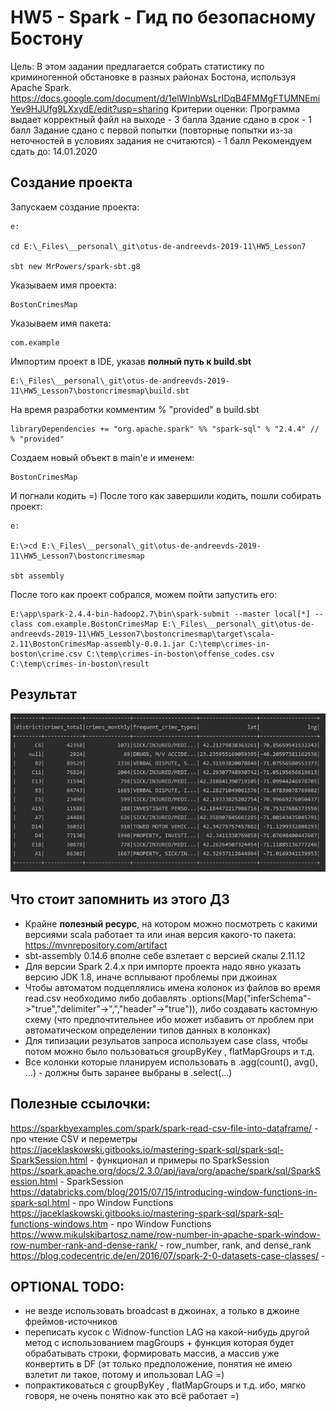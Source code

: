 # HW5 - Spark - Гид по безопасному Бостону

Цель: В этом задании предлагается собрать статистику по криминогенной обстановке в разных районах Бостона, используя Apache Spark.
https://docs.google.com/document/d/1elWInbWsLrIDqB4FMMgFTUMNEmiYev9HJUfg9LXxydE/edit?usp=sharing
Критерии оценки: Программа выдает корректный файл на выходе - 3 балла
Здание сдано в срок - 1 балл
Задание сдано с первой попытки (повторные попытки из-за неточностей в условиях задания не считаются) - 1 балл
Рекомендуем сдать до: 14.01.2020


## Создание проекта

Запускаем создание проекта:
```
e:

cd E:\_Files\__personal\_git\otus-de-andreevds-2019-11\HW5_Lesson7

sbt new MrPowers/spark-sbt.g8

```

Указываем имя проекта:
```
BostonCrimesMap
```

Указываем имя пакета:
```
com.example
```

Импортим проект в IDE, указав **полный путь к build.sbt**
```
E:\_Files\__personal\_git\otus-de-andreevds-2019-11\HW5_Lesson7\bostoncrimesmap\build.sbt
```


На время разработки комментим % "provided" в build.sbt
```
libraryDependencies += "org.apache.spark" %% "spark-sql" % "2.4.4" // % "provided"
```

Создаем новый объект в main'e и именем:
```
BostonCrimesMap
```

И погнали кодить =) После того как завершили кодить, пошли собирать проект:
```
e:

E:\>cd E:\_Files\__personal\_git\otus-de-andreevds-2019-11\HW5_Lesson7\bostoncrimesmap

sbt assembly
```

После того как проект собрался, можем пойти запустить его:
```
E:\app\spark-2.4.4-bin-hadoop2.7\bin\spark-submit --master local[*] --class com.example.BostonCrimesMap E:\_Files\__personal\_git\otus-de-andreevds-2019-11\HW5_Lesson7\bostoncrimesmap\target\scala-2.11\BostonCrimesMap-assembly-0.0.1.jar C:\temp\crimes-in-boston\crime.csv C:\temp\crimes-in-boston\offense_codes.csv C:\temp\crimes-in-boston\result

```

## Результат

![result](https://github.com/adm-8/otus-de-andreevds-2019-11/raw/master/HW5_Lesson7/_images/result.JPG)

## Что стоит запомнить из этого ДЗ
* Крайне **полезный ресурс**, на котором можно посмотреть с какими версиями scala работает та или иная версия какого-то пакета: https://mvnrepository.com/artifact
* sbt-assembly 0.14.6 вполне себе взлетает с версией скалы 2.11.12
* Для версии Spark 2.4.x при импорте проекта надо явно указать версию JDK 1.8, иначе всплывают проблемы при джоинах
* Чтобы автоматом подцеплялись имена колонок из файлов во время read.csv необходимо либо добавлять .options(Map("inferSchema"->"true","delimiter"->",","header"->"true")), либо создавать кастомную схему (что предпочтительнее ибо может избавить от проблем при автоматическом определении типов данных в колонках)
* Для типизации резульатов запроса используем case class, чтобы потом можно было пользоваться groupByKey , flatMapGroups и т.д.
* Все колонки которые планируем использовать в .agg(count(), avg(), ...) - должны быть заранее выбраны в .select(...)

## Полезные ссылочки:
https://sparkbyexamples.com/spark/spark-read-csv-file-into-dataframe/ - про чтение CSV и переметры
https://jaceklaskowski.gitbooks.io/mastering-spark-sql/spark-sql-SparkSession.html - функционал и примеры по SparkSession
https://spark.apache.org/docs/2.3.0/api/java/org/apache/spark/sql/SparkSession.html - SparkSession
https://databricks.com/blog/2015/07/15/introducing-window-functions-in-spark-sql.html - про Window Functions
https://jaceklaskowski.gitbooks.io/mastering-spark-sql/spark-sql-functions-windows.htm - про Window Functions
https://www.mikulskibartosz.name/row-number-in-apache-spark-window-row-number-rank-and-dense-rank/ - row_number, rank, and dense_rank
https://blog.codecentric.de/en/2016/07/spark-2-0-datasets-case-classes/ - 

## OPTIONAL TODO:
* не везде использовать broadcast в джоинах, а только в джоине фреймов-источников
* переписать кусок с Widnow-function LAG на какой-нибудь другой метод с использованием magGroups + функция которая будет обрабатывать строки, формировать массив, а массив уже конвертить в DF (эт только предположение, понятия не имею взлетит ли такое, потому и ипользовал LAG =) 
* попрактиковаться с groupByKey , flatMapGroups и т.д. ибо, мягко говоря, не очень понятно как это всё работает =)
